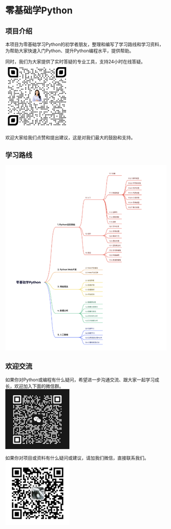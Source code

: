 # 零基础学Python

## 项目介绍

本项目为零基础学习Python的初学者朋友，整理和编写了学习路线和学习资料，为帮助大家快速入门Python、提升Python编程水平，提供帮助。

同时，我们为大家提供了实时答疑的专业工具，支持24小时在线答疑。  
![](./assets/python_beginners.png)

欢迎大家给我们点赞和提出建议，这是对我们最大的鼓励和支持。

## 学习路线  
![](./assets/python_beginners_roadmap.png)

## 欢迎交流
如果你对Python或编程有什么疑问，希望进一步沟通交流、跟大家一起学习成长，欢迎加入下面的微信群。  
![](./assets/python_beginners_wxgroup.jpg)

如果你对项目或资料有什么疑问或建议，请加我们微信，直接联系我们。  
![](./assets/python_beginners_wx.jpg)